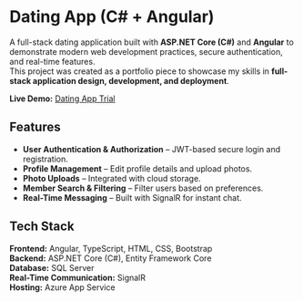 # Dating App (C# + Angular)

A full-stack dating application built with **ASP.NET Core (C#)** and **Angular** to demonstrate modern web development practices, secure authentication, and real-time features.  
This project was created as a portfolio piece to showcase my skills in **full-stack application design, development, and deployment**.

**Live Demo:** [Dating App Trial](https://dating-app-trial.azurewebsites.net/)

## Features

- **User Authentication & Authorization** – JWT-based secure login and registration.
- **Profile Management** – Edit profile details and upload photos.
- **Photo Uploads** – Integrated with cloud storage.
- **Member Search & Filtering** – Filter users based on preferences.
- **Real-Time Messaging** – Built with SignalR for instant chat.

## Tech Stack

**Frontend:** Angular, TypeScript, HTML, CSS, Bootstrap  
**Backend:** ASP.NET Core (C#), Entity Framework Core  
**Database:** SQL Server  
**Real-Time Communication:** SignalR  
**Hosting:** Azure App Service
